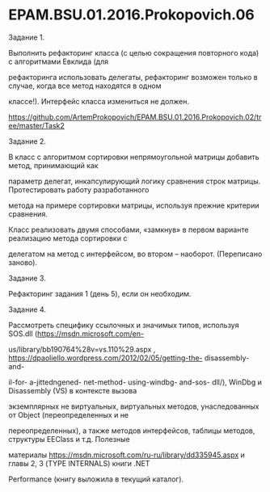 # EPAM.BSU.01.2016.Prokopovich.06

Задание 1.

Выполнить рефакторинг класса (с целью сокращения повторного кода) с алгоритмами Евклида (для

рефакторинга использовать делегаты, рефакторинг возможен только в случае, когда все метод находятся в одном

классе!). Интерфейс класса измениться не должен.

https://github.com/ArtemProkopovich/EPAM.BSU.01.2016.Prokopovich.02/tree/master/Task2

Задание 2.

В класс с алгоритмом сортировки непрямоугольной матрицы добавить метод, принимающий как

параметр делегат, инкапсулирующий логику сравнения строк матрицы. Протестировать работу разработанного

метода на примере сортировки матрицы, используя прежние критерии сравнения.

Класс реализовать двумя способами, «замкнув» в первом варианте реализацию метода сортировки с

делегатом на метод с интерфейсом, во втором – наоборот.
(Переписано заново).

Задание 3.

Рефакторинг задания 1 (день 5), если он необходим.

Задание 4.

Рассмотреть специфику ссылочных и значимых типов, используя SOS.dll (https://msdn.microsoft.com/en-

us/library/bb190764%28v=vs.110%29.aspx , https://dpaoliello.wordpress.com/2012/02/05/getting-the- disassembly-and-

il-for- a-jittedngened- net-method- using-windbg- and-sos- dll/), WinDbg и Disassembly (VS) в контексте вызова

экземплярных не виртуальных, виртуальных методов, унаследованных от Object (переопределенных и не

переопределенных), а также методов интерфейсов, таблицы методов, структуры EEClass и т.д. Полезные

материалы https://msdn.microsoft.com/ru-ru/library/dd335945.aspx и главы 2, 3 (TYPE INTERNALS) книги .NET

Performance (книгу выложила в текущий каталог).
